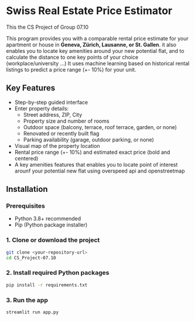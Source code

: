 # Swiss Real Estate Price Estimator

This the CS Project of Group 07.10

This program provides you with a comparable rental price estimate for your apartment or house in **Geneva, Zürich, Lausanne, or St. Gallen**.
it also enables you to locate key amenities around your new potential flat, and to calculate the distance to one key points of your choice (workplace/university ...)
It uses machine learning based on historical rental listings to predict a price range (+- 10%) for your unit.

## Key Features

- Step-by-step guided interface
- Enter property details:
  - Street address, ZIP, City
  - Property size and number of rooms
  - Outdoor space (balcony, terrace, roof terrace, garden, or none)
  - Renovated or recently built flag
  - Parking availability (garage, outdoor parking, or none)
- Visual map of the property location
- Rental price range (+- 10%) and estimated exact price (bold and centered)
- A key amenities features that enables you to locate point of interest arounf your potential new flat using overspeed api and openstreetmap

## Installation

### Prerequisites

- Python 3.8+ recommended
- Pip (Python package installer)

### 1. Clone or download the project

```bash
git clone <your-repository-url>
cd CS_Project-07.10
```

### 2. Install required Python packages

```bash
pip install -r requirements.txt
```

### 3. Run the app

```bash
streamlit run app.py
```
